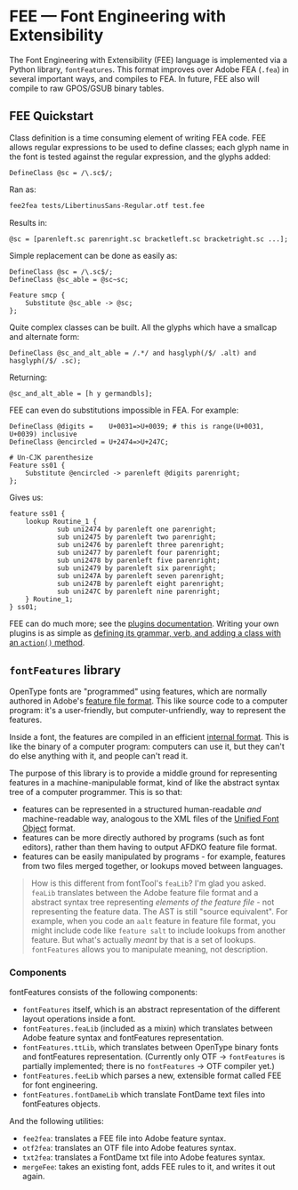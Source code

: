 # FEE — Font Engineering with Extensibility

The Font Engineering with Extensibility (FEE) language is implemented via a Python library, `fontFeatures`. This format improves over Adobe FEA (`.fea`) in several important ways, and compiles to FEA. In future, FEE also will compile to raw GPOS/GSUB binary tables.

## FEE Quickstart

Class definition is a time consuming element of writing FEA code. FEE allows regular expressions to be used to define classes; each glyph name in the font is tested against the regular expression, and the glyphs added:

```
DefineClass @sc = /\.sc$/;
```

Ran as:

```sh
fee2fea tests/LibertinusSans-Regular.otf test.fee
```

Results in:

```fea
@sc = [parenleft.sc parenright.sc bracketleft.sc bracketright.sc ...];
```

Simple replacement can be done as easily as:

```
DefineClass @sc = /\.sc$/;
DefineClass @sc_able = @sc~sc;

Feature smcp {
	Substitute @sc_able -> @sc;
};
```

Quite complex classes can be built. All the glyphs which have a smallcap and alternate form:

```
DefineClass @sc_and_alt_able = /.*/ and hasglyph(/$/ .alt) and hasglyph(/$/ .sc);
```

Returning:

```fea
@sc_and_alt_able = [h y germandbls];
```

FEE can even do substitutions impossible in FEA. For example:

```
DefineClass @digits =    U+0031=>U+0039; # this is range(U+0031, U+0039) inclusive
DefineClass @encircled = U+2474=>U+247C;

# Un-CJK parenthesize
Feature ss01 {
	Substitute @encircled -> parenleft @digits parenright;
};
```

Gives us:

```fea
feature ss01 {
    lookup Routine_1 {
            sub uni2474 by parenleft one parenright;
            sub uni2475 by parenleft two parenright;
            sub uni2476 by parenleft three parenright;
            sub uni2477 by parenleft four parenright;
            sub uni2478 by parenleft five parenright;
            sub uni2479 by parenleft six parenright;
            sub uni247A by parenleft seven parenright;
            sub uni247B by parenleft eight parenright;
            sub uni247C by parenleft nine parenright;
    } Routine_1;
} ss01;
```

FEE can do much more; see the [plugins documentation](https://fontfeatures.readthedocs.io/en/latest/fee-format.html#standard-plugins). Writing your own plugins is as simple as [defining its grammar, verb, and adding a class with an `action()` method](https://fontfeatures.readthedocs.io/en/latest/fee-format.html#writing-your-own-plugins).

## `fontFeatures` library

OpenType fonts are "programmed" using features, which are normally authored in Adobe's [feature file format](http://adobe-type-tools.github.io/afdko/OpenTypeFeatureFileSpecification.html). This like source code to a computer program: it's a user-friendly, but computer-unfriendly, way to represent the features.

Inside a font, the features are compiled in an efficient [internal format](https://simoncozens.github.io/fonts-and-layout/features.html#how-features-are-stored). This is like the binary of a computer program: computers can use it, but they can't do else anything with it, and people can't read it.

The purpose of this library is to provide a middle ground for representing features in a machine-manipulable format, kind of like the abstract syntax tree of a computer programmer. This is so that:

* features can be represented in a structured human-readable *and* machine-readable way, analogous to the XML files of the [Unified Font Object](http://unifiedfontobject.org/) format.
* features can be more directly authored by programs (such as font editors), rather than them having to output AFDKO feature file format.
* features can be easily manipulated by programs - for example, features from two files merged together, or lookups moved between languages.

> How is this different from fontTool's `feaLib`? I'm glad you asked. `feaLib` translates between the Adobe feature file format and a abstract syntax tree representing *elements of the feature file* - not representing the feature data. The AST is still "source equivalent". For example, when you code an `aalt` feature in feature file format, you might include code like `feature salt` to include lookups from another feature. But what's actually *meant* by that is a set of lookups. `fontFeatures` allows you to manipulate meaning, not description.

### Components

fontFeatures consists of the following components:

* `fontFeatures` itself, which is an abstract representation of the different layout operations inside a font.
* `fontFeatures.feaLib` (included as a mixin) which translates between Adobe feature syntax and fontFeatures representation.
* `fontFeatures.ttLib`, which translates between OpenType binary fonts and fontFeatures representation. (Currently only OTF -> `fontFeatures` is partially implemented; there is no `fontFeatures` -> OTF compiler yet.)
* `fontFeatures.feeLib` which parses a new, extensible format called FEE for font engineering.
* `fontFeatures.fontDameLib` which translate FontDame text files into fontFeatures objects.

And the following utilities:

* `fee2fea`: translates a FEE file into Adobe feature syntax.
* `otf2fea`: translates an OTF file into Adobe features syntax.
* `txt2fea`: translates a FontDame txt file into Adobe features syntax.
* `mergeFee`: takes an existing font, adds FEE rules to it, and writes it out again.
